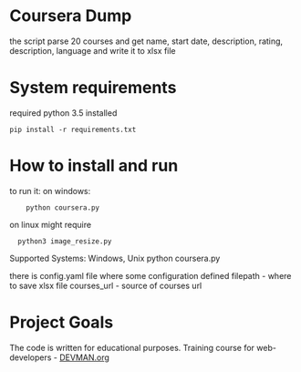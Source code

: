 # Coursera Dump

the script parse 20 courses and get name, start date, description, rating, description,
 language and write it to xlsx file


# System requirements
required python 3.5 installed
```
pip install -r requirements.txt
```

# How to install and run

to run it: 
on windows:
```
    python coursera.py
```
on linux might require 
```
  python3 image_resize.py
```

Supported Systems: Windows, Unix
python coursera.py

there is config.yaml file where some configuration defined
filepath - where to save xlsx file
courses_url - source of courses url

# Project Goals

The code is written for educational purposes. Training course for web-developers - [DEVMAN.org](https://devman.org)
